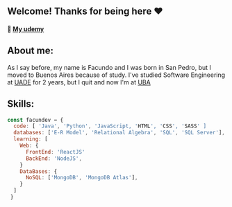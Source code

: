 ## Welcome! Thanks for being here ❤️
#### 📕 <a href="https://www.udemy.com/user/facundo-valentin-salazar-2/" target="_blank"> My udemy </a>
## About me:
As I say before, my name is Facundo and I was born in San Pedro, but I moved to Buenos Aires because of study. 
I've studied Software Engineering at <a href="https://www.uade.edu.ar/" target="_blank">UADE</a> for 2 years, but I quit and now I'm at <a href="https://www.uba.ar" target="_blank">UBA</a>

## Skills:
```javascript
const facundev = {
  code: [ 'Java', 'Python', 'JavaScript, 'HTML', 'CSS', 'SASS' ]
  databases: ['E-R Model', 'Relational Algebra', 'SQL', 'SQL Server'],
  learning: [
    Web: {
      FrontEnd: 'ReactJS'
      BackEnd: 'NodeJS',
    }
    DataBases: {
      NoSQL: ['MongoDB', 'MongoDB Atlas'],
    }
  ]
 }
```
